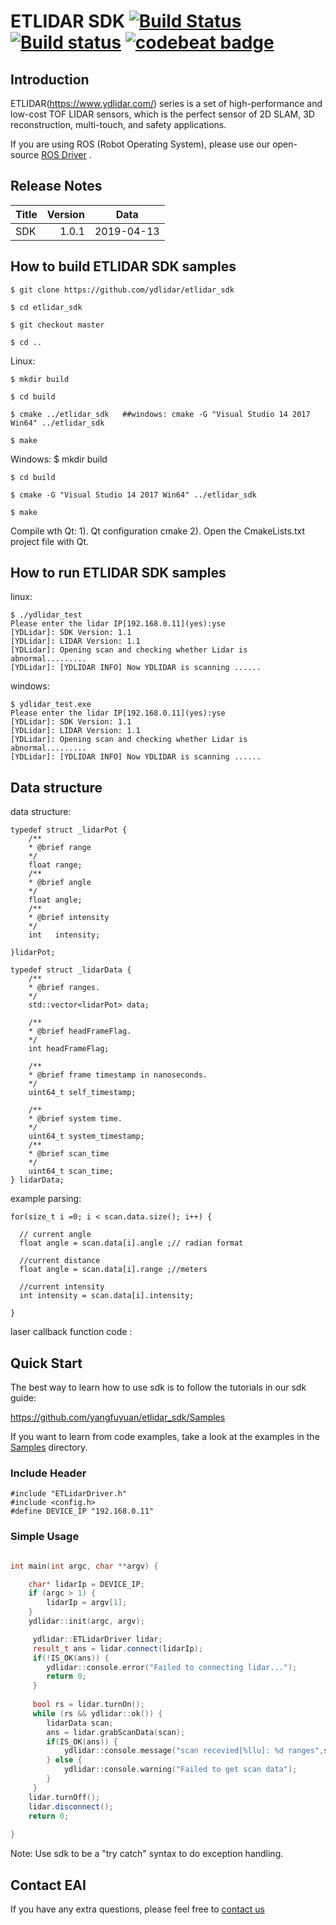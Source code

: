
ETLIDAR SDK [![Build Status](https://travis-ci.org/cansik/etlidar_sdk.svg?branch=master)](https://travis-ci.org/cansik/etlidar_sdk) [![Build status](https://ci.appveyor.com/api/projects/status/2w9xm1dbafbi7xc0?svg=true)](https://ci.appveyor.com/project/cansik/etlidar_sdk) [![codebeat badge](https://codebeat.co/badges/3d8634b7-84eb-410c-b92b-24bf6875d8ef)](https://codebeat.co/projects/github-com-cansik-etlidar_sdk-master)
=====================================================================


Introduction
-------------------------------------------------------------------------------------------------------------------------------------------------------

ETLIDAR(https://www.ydlidar.com/) series is a set of high-performance and low-cost TOF LIDAR sensors, which is the perfect sensor of 2D SLAM, 3D reconstruction, multi-touch, and safety applications.

If you are using ROS (Robot Operating System), please use our open-source [ROS Driver]( https://github.com/ydlidar/etlidar_ros) .

Release Notes
-------------------------------------------------------------------------------------------------------------------------------------------------------
| Title      |  Version |  Data |
| :-------- | --------:|  :--: |
| SDK     |  1.0.1 |   2019-04-13  |

How to build ETLIDAR SDK samples
-------------------------------------------------------------------------------------------------------------------------------------------------------

    $ git clone https://github.com/ydlidar/etlidar_sdk

    $ cd etlidar_sdk

    $ git checkout master

    $ cd ..
    
Linux:

    $ mkdir build

    $ cd build

    $ cmake ../etlidar_sdk   ##windows: cmake -G "Visual Studio 14 2017 Win64" ../etlidar_sdk 

    $ make



Windows:
   $ mkdir build

    $ cd build

    $ cmake -G "Visual Studio 14 2017 Win64" ../etlidar_sdk 

    $ make


Compile wth Qt:
1). Qt configuration cmake
2). Open the CmakeLists.txt project file with Qt.
	
	
	
	
How to run ETLIDAR SDK samples
-------------------------------------------------------------------------------------------------------------------------------------------------------

linux:

    $ ./ydlidar_test
    Please enter the lidar IP[192.168.0.11](yes):yse
    [YDLidar]: SDK Version: 1.1
    [YDLidar]: LIDAR Version: 1.1
    [YDLidar]: Opening scan and checking whether Lidar is abnormal.........
    [YDLidar]: [YDLIDAR INFO] Now YDLIDAR is scanning ......

windows:

    $ ydlidar_test.exe
    Please enter the lidar IP[192.168.0.11](yes):yse
    [YDLidar]: SDK Version: 1.1
    [YDLidar]: LIDAR Version: 1.1
    [YDLidar]: Opening scan and checking whether Lidar is abnormal.........
    [YDLidar]: [YDLIDAR INFO] Now YDLIDAR is scanning ......


Data structure
-------------------------------------------------------------------------------------------------------------------------------------------------------

data structure:

	typedef struct _lidarPot {
		/**
		* @brief range
		*/
		float range;
		/**
		* @brief angle
		*/
		float angle;
		/**
		* @brief intensity
		*/
		int   intensity;
   	 
	}lidarPot;

	typedef struct _lidarData {
		/**
		* @brief ranges.
		*/
		std::vector<lidarPot> data;

		/**
		* @brief headFrameFlag.
		*/
		int headFrameFlag;

		/**
		* @brief frame timestamp in nanoseconds.
		*/
		uint64_t self_timestamp;

		/**
		* @brief system time.
		*/
		uint64_t system_timestamp;
		/**
		* @brief scan_time
		*/
		uint64_t scan_time;
	} lidarData;

example parsing:

    for(size_t i =0; i < scan.data.size(); i++) {

      // current angle
      float angle = scan.data[i].angle ;// radian format

      //current distance
      float angle = scan.data[i].range ;//meters

      //current intensity
      int intensity = scan.data[i].intensity;

    }

laser callback function code :


        

Quick Start
-----------

The best way to learn how to use sdk is to follow the tutorials in our
sdk guide:

https://github.com/yangfuyuan/etlidar_sdk/Samples

If you want to learn from code examples, take a look at the examples in the
[Samples](Samples) directory.


### Include Header
	#include "ETLidarDriver.h"
	#include <config.h>
	#define DEVICE_IP "192.168.0.11"

### Simple Usage

```c++

int main(int argc, char **argv) {

    char* lidarIp = DEVICE_IP;
	if (argc > 1) {
        lidarIp = argv[1];
    }
    ydlidar::init(argc, argv);

     ydlidar::ETLidarDriver lidar;
     result_t ans = lidar.connect(lidarIp);
     if(!IS_OK(ans)) {
     	ydlidar::console.error("Failed to connecting lidar...");
     	return 0;
     }
     
     bool rs = lidar.turnOn();
     while (rs && ydlidar::ok()) {
    	lidarData scan;
    	ans = lidar.grabScanData(scan);
    	if(IS_OK(ans)) {
      		ydlidar::console.message("scan recevied[%llu]: %d ranges",scan.system_timestamp, scan.data.size());
    	} else {
      		ydlidar::console.warning("Failed to get scan data");
    	}
     }
    lidar.turnOff();
    lidar.disconnect();
    return 0;
    
}
```

Note: Use sdk to be a "try catch" syntax to do exception handling.


Contact EAI
---------------

If you have any extra questions, please feel free to [contact us](http://www.ydlidar.cn/cn/contact)

